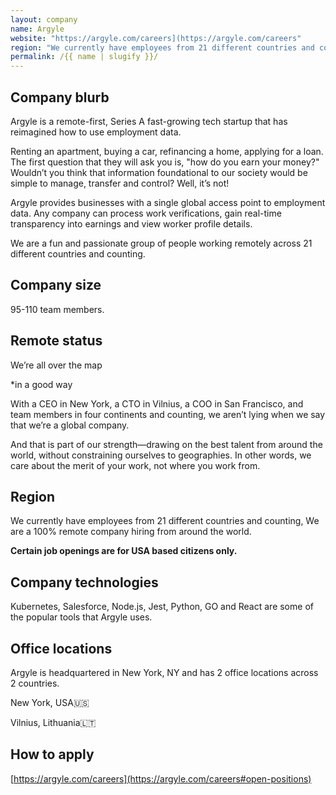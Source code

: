 ```yaml
---
layout: company
name: Argyle
website: "https://argyle.com/careers](https://argyle.com/careers"
region: "We currently have employees from 21 different countries and counting, We are a 100% remote company hiring from around the world."
permalink: /{{ name | slugify }}/
---
```


## Company blurb

Argyle is a remote-first, Series A fast-growing tech startup that has reimagined how to use employment data.

Renting an apartment, buying a car, refinancing a home, applying for a loan. The first question that they will ask you is, "how do you earn your money?" Wouldn’t you think that information foundational to our society would be simple to manage, transfer and control? Well, it’s not!

Argyle provides businesses with a single global access point to employment data. Any company can process work verifications, gain real-time transparency into earnings and view worker profile details.

We are a fun and passionate group of people working remotely across 21 different countries and counting. 

## Company size

95-110 team members. 

## Remote status

We’re all over the map

*in a good way


With a CEO in New York, a CTO in Vilnius, a COO in San Francisco, and team members in four continents and counting, we aren’t lying when we say that we’re a global company.

And that is part of our strength—drawing on the best talent from around the world, without constraining ourselves to geographies. In other words, we care about the merit of your work, not where you work from.

## Region

We currently have employees from 21 different countries and counting, We are a 100% remote company hiring from around the world. 

**Certain job openings are for USA based citizens only.**

## Company technologies

Kubernetes, Salesforce, Node.js, Jest, Python, GO and React are some of the popular tools that Argyle uses.

## Office locations

Argyle is headquartered in New York, NY and has 2 office locations across 2 countries.

New York, USA🇺🇸

Vilnius, Lithuania🇱🇹

## How to apply

[https://argyle.com/careers](https://argyle.com/careers#open-positions)